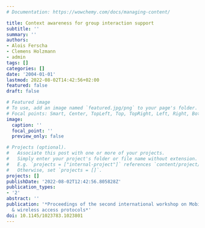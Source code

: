 ```yaml
---
# Documentation: https://wowchemy.com/docs/managing-content/

title: Context awareness for group interaction support
subtitle: ''
summary: ''
authors:
- Alois Ferscha
- Clemens Holzmann
- admin
tags: []
categories: []
date: '2004-01-01'
lastmod: 2022-08-02T14:42:56+02:00
featured: false
draft: false

# Featured image
# To use, add an image named `featured.jpg/png` to your page's folder.
# Focal points: Smart, Center, TopLeft, Top, TopRight, Left, Right, BottomLeft, Bottom, BottomRight.
image:
  caption: ''
  focal_point: ''
  preview_only: false

# Projects (optional).
#   Associate this post with one or more of your projects.
#   Simply enter your project's folder or file name without extension.
#   E.g. `projects = ["internal-project"]` references `content/project/deep-learning/index.md`.
#   Otherwise, set `projects = []`.
projects: []
publishDate: '2022-08-02T12:42:56.805828Z'
publication_types:
- '2'
abstract: ''
publication: '*Proceedings of the second international workshop on Mobility management
  & wireless access protocols*'
doi: 10.1145/1023783.1023801
---
```

